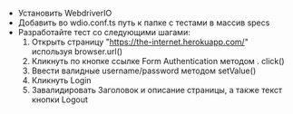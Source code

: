 - Установить WebdriverIO
- Добавить во wdio.conf.ts путь к папке с тестами в массив specs
- Разработайте тест со следующими шагами:
  1. Открыть страницу "https://the-internet.herokuapp.com/" используя browser.url()
  2. Кликнуть по кнопке ссылке Form Authentication методом . click()
  3. Ввести валидные username/password методом setValue()
  4. Кликнуть Login
  5. Завалидировать Заголовок и описание страницы, а также текст кнопки Logout
